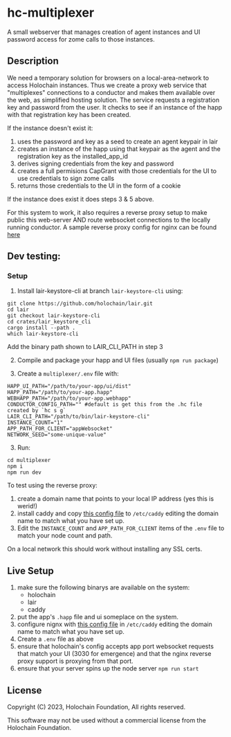 # hc-multiplexer

A small webserver that manages creation of agent instances and UI password access for zome calls to those instances.

## Description

We need a temporary solution for browsers on a local-area-network to access Holochain instances.  Thus we create a proxy web service that "multiplexes" connections to a conductor and makes them available over the web, as simplified hosting solution.  The service requests a registration key and password from the user. It checks to see if an instance of the happ with that registration key has been created.  

If the instance doesn't exist it:
1.  uses the password and key as a seed to create an agent keypair in lair
2.  creates an instance of the happ using that keypair as the agent and the registration key as the installed_app_id
3.  derives signing credentials from the key and password
4.  creates a full permisions CapGrant with those credentials for the UI to use credentials to sign zome calls
5.  returns those credentials to the UI in the form of a cookie

If the instance does exist it does steps 3 & 5 above.

For this system to work, it also requires a reverse proxy setup to make public this web-server AND route websocket connections to the locally running conductor.  A sample reverse proxy config for nginx can be found [here](00-reverse-proxy.conf)

## Dev testing:

### Setup

1. Install lair-keystore-cli at branch `lair-keystore-cli` using:
```
git clone https://github.com/holochain/lair.git
cd lair
git checkout lair-keystore-cli
cd crates/lair_keystore_cli
cargo install --path .
which lair-keystore-cli
```
Add the binary path shown to LAIR_CLI_PATH in step 3

2. Compile and package your happ and UI files (usually `npm run package`)

3. Create a `multiplexer/.env` file with:
```
HAPP_UI_PATH="/path/to/your-app/ui/dist"
HAPP_PATH="/path/to/your-app.happ"
WEBHAPP_PATH="/path/to/your-app.webhapp"
CONDUCTOR_CONFIG_PATH="" #default is get this from the .hc file created by `hc s g`
LAIR_CLI_PATH="/path/to/bin/lair-keystore-cli"
INSTANCE_COUNT="1"
APP_PATH_FOR_CLIENT="appWebsocket"
NETWORK_SEED="some-unique-value"
```

3. Run:
```
cd multiplexer
npm i
npm run dev
```

To test using the reverse proxy:

1. create a domain name that points to your local IP address (yes this is werid!)
2. install caddy and copy [this config file](Caddyfile) to `/etc/caddy` editing the domain name to match what you have set up.
3. Edit the `INSTANCE_COUNT` and `APP_PATH_FOR_CLIENT` items of the `.env` file to match your node count and path.

On a local network this should work without installing any SSL certs.


## Live Setup

1. make sure the following binarys are available on the system:
   - holochain
   - lair
   - caddy
2. put the app's `.happ` file and ui someplace on the system.
3. configure nignx with [this config file](Caddyfile) in `/etc/caddy` editing the domain name to match what you have set up.
4. Create a `.env` file as above
5. ensure that holochain's config accepts app port websocket requests that match your UI (3030 for emergence) and that the nginx reverse proxy support is proxying from that port.
6. ensure that your server spins up the node server `npm run start`


## License

Copyright (C) 2023, Holochain Foundation, All rights reserved.

This software may not be used without a commercial license from the Holochain Foundation.
